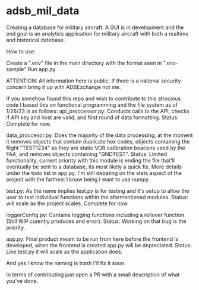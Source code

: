 # adsb_mil_data
 
Creating a database for military aircraft. A GUI is in development and the end goal is an analytics application for military aircraft with both a realtime and historical datebase.

How to use: 

Create a ".env" file in the main directory with the format seen in ".env-sample"
Run app.py



ATTENTION: All information here is public. If there is a national security concern bring it up with ADBExchange not me.

If you somehow found this repo and wish to contribute to this atrocious code I based this on functional programming and the file system as of 1/26/23 is as follows:
api_proccessor.py: Conducts calls to the API, checks if API key and host are valid, and first round of data formatting. Status: Complete for now.

data_proccesor.py: Does the majority of the data processing, at the moment it removes objects that contain duplicate hex codes, objects containing the flight "TEST1234" as they are static VOR calibration beacons used by the FAA, and removes objects containing "GNDTEST". Status: Limited functionality, current priority with this module is ending the file that'll eventually be sent to a database, its most likely a quick fix. More details under the todo list in app.py. I'm still debating on the stats aspect of the project with the farthest I know being I want to use numpy.

test.py: As the name implies test.py is for testing and it's setup to allow the user to test individual functions within the aformentioned modules. Status: will scale as the project scales. Complete for now.

loggerConfig.py: Contains logging functions including a rollover function (Still WIP curently produces and error). Status: Working on that bug is the priority.

app.py: Final product meant to be run from here before the frontend is developed, when the frontend is created app.py will be depreciated. Status: Like test.py it will scale as the application does.

And yes I know the naming is trash I'll fix it soon.

In terms of contributing just open a PR with a small description of what you've done.